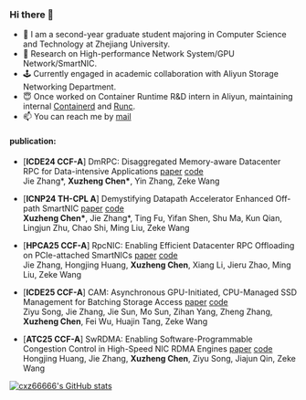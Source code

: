 ### Hi there 👋

- 🌱 I am a second-year graduate student majoring in Computer Science and Technology at Zhejiang University.
- :bug: Research on High-performance Network System/GPU Network/SmartNIC.
- 🕹️ Currently engaged in academic collaboration with Aliyun Storage Networking Department.
- 😇 Once worked on Container Runtime R&D intern in Aliyun, maintaining internal [Containerd](https://github.com/containerd/containerd) and [Runc](https://github.com/opencontainers/runc).
- 📫 You can reach me by [mail](mailto:chenxuz@zju.edu.cn)

#### publication:
- [**ICDE24 CCF-A**] DmRPC: Disaggregated Memory-aware Datacenter RPC for Data-intensive Applications [paper](https://ieeexplore.ieee.org/document/10597882) [code](https://github.com/cxz66666/DmRPC)  
  Jie Zhang\*, **Xuzheng Chen\***, Yin Zhang, Zeke Wang
  
- [**ICNP24 TH-CPL A**] Demystifying Datapath Accelerator Enhanced Off-path SmartNIC [paper](https://arxiv.org/abs/2402.03041) [code](https://github.com/RC4ML/BenchBF3)  
  **Xuzheng Chen\***, Jie Zhang\*, Ting Fu, Yifan Shen, Shu Ma, Kun Qian, Lingjun Zhu, Chao Shi, Ming Liu, Zeke Wang
  
- [**HPCA25 CCF-A**] RpcNIC: Enabling Efficient Datacenter RPC Offloading on PCIe-attached SmartNICs [paper](https://arxiv.org/abs/2411.07632) [code](https://github.com/RC4ML/RPCNIC)  
  Jie Zhang, Hongjing Huang, **Xuzheng Chen**, Xiang Li, Jieru Zhao, Ming Liu, Zeke Wang

- [**ICDE25 CCF-A**] CAM: Asynchronous GPU-Initiated, CPU-Managed SSD Management for Batching Storage Access [paper]() [code](https://github.com/RC4ML/CAM)  
  Ziyu Song, Jie Zhang, Jie Sun, Mo Sun, Zihan Yang, Zheng Zhang, **Xuzheng Chen**, Fei Wu, Huajin Tang, Zeke Wang

- [**ATC25 CCF-A**] SwRDMA: Enabling Software-Programmable Congestion Control in High-Speed NIC RDMA Engines [paper]() [code](https://github.com/qqwert0/swRDMA)  
  Hongjing Huang, Jie Zhang, **Xuzheng Chen**, Ziyu Song, Jiajun Qin, Zeke Wang

[![cxz66666's GitHub stats](https://github-readme-stats.vercel.app/api?username=cxz66666)](https://github.com/anuraghazra/github-readme-stats)
